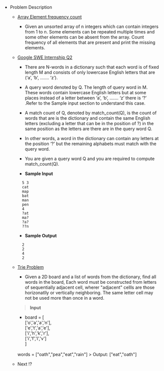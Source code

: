 - Problem Description
    - [Array Element frequency count](arrayCount.py)
        - Given an unsorted array of n integers which can contain integers from 1 to n. Some elements can be repeated multiple times and some other elements can be absent from the array. Count frequency of all elements that are present and print the missing elements.
    
    - [Google SWE Internship Q2](googleswe2.py)
        - There are N-words in a dictionary such that each word is of fixed length M and consists of only lowercase English letters that are (‘a’, ‘b’, ……. ‘z’).

        - A query word denoted by Q. The length of query word in M. These words contain lowercase English letters but at some places instead of a letter between ‘a’, ‘b’, ……. ‘z’ there is ‘?’ .Refer to the Sample input section to understand this case.

        - A match count of Q, denoted by match_count(Q), is the count of words that are is the dictionary and contain the same English letters (excluding a letter that can be in the position of ?) in the same position as the letters are there are in the query word Q.

        - In other words, a word in the dictionary can contain any letters at the position ‘?’ but the remaining alphabets must match with the query word.

        - You are given a query word Q and you are required to compute match_count(Q).

        -  **Sample Input**
        >

            5 3
            cat
            map
            bat
            man
            pen
            4
            ?at
            ma?
            ?a?
            ??n
        - **Sample Output**
        >
            2
            2
            4
            2

    - [Trie Problem](trie2.py)
        - Given a 2D board and a list of words from the dictionary, find all words in the board, Each word must be constructed from letters of sequentially adjacent cell, wherer "adjacent" cellls are those horizonatlly or vertically neighboring.
        The same letter cell may not be used more than once in a word.
        > **Input**
        - board = [<br>
            ['o','a','a','n'],<br>
            ['e','t','a','e'],<br>
            ['i','h','k','r'],<br>
            ['i','f','l','v']<br>
        ]
        <br>
        words = ["oath","pea","eat","rain"]
        > Output:  ["eat","oath"]
    - Next  &#8265;